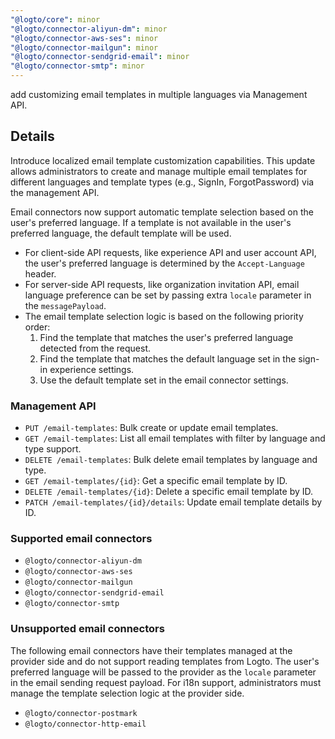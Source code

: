 ```yaml
---
"@logto/core": minor
"@logto/connector-aliyun-dm": minor
"@logto/connector-aws-ses": minor
"@logto/connector-mailgun": minor
"@logto/connector-sendgrid-email": minor
"@logto/connector-smtp": minor
---
```


add customizing email templates in multiple languages via Management API.

## Details

Introduce localized email template customization capabilities. This update allows administrators to create and manage multiple email templates for different languages and template types (e.g., SignIn, ForgotPassword) via the management API.

Email connectors now support automatic template selection based on the user's preferred language. If a template is not available in the user's preferred language, the default template will be used.

- For client-side API requests, like experience API and user account API, the user's preferred language is determined by the `Accept-Language` header.
- For server-side API requests, like organization invitation API, email language preference can be set by passing extra `locale` parameter in the `messagePayload`.
- The email template selection logic is based on the following priority order:
  1. Find the template that matches the user's preferred language detected from the request.
  2. Find the template that matches the default language set in the sign-in experience settings.
  3. Use the default template set in the email connector settings.

### Management API

- `PUT /email-templates`: Bulk create or update email templates.
- `GET /email-templates`: List all email templates with filter by language and type support.
- `DELETE /email-templates`: Bulk delete email templates by language and type.
- `GET /email-templates/{id}`: Get a specific email template by ID.
- `DELETE /email-templates/{id}`: Delete a specific email template by ID.
- `PATCH /email-templates/{id}/details`: Update email template details by ID.

### Supported email connectors

- `@logto/connector-aliyun-dm`
- `@logto/connector-aws-ses`
- `@logto/connector-mailgun`
- `@logto/connector-sendgrid-email`
- `@logto/connector-smtp`

### Unsupported email connectors

The following email connectors have their templates managed at the provider side and do not support reading templates from Logto.
The user's preferred language will be passed to the provider as the `locale` parameter in the email sending request payload. For i18n support, administrators must manage the template selection logic at the provider side.

- `@logto/connector-postmark`
- `@logto/connector-http-email`
